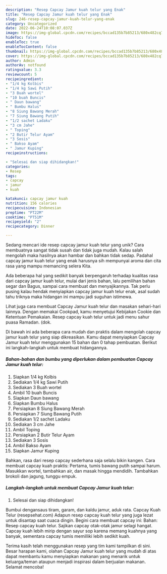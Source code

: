 ```yaml
---
description: "Resep Capcay Jamur kuah telur yang Enak"
title: "Resep Capcay Jamur kuah telur yang Enak"
slug: 246-resep-capcay-jamur-kuah-telur-yang-enak
category: Uncategorized
date: 2022-06-24T10:08:07.037Z
image: https://img-global.cpcdn.com/recipes/bccad135b7b85213/680x482cq70/capcay-jamur-kuah-telur-foto-resep-utama.jpg
hideToc: false
enableToc: true
enableTocContent: false
thumbnail: https://img-global.cpcdn.com/recipes/bccad135b7b85213/680x482cq70/capcay-jamur-kuah-telur-foto-resep-utama.jpg
cover: https://img-global.cpcdn.com/recipes/bccad135b7b85213/680x482cq70/capcay-jamur-kuah-telur-foto-resep-utama.jpg
author: Admin
authorAv: notfound
ratingvalue: 3.3
reviewcount: 5
recipeingredient:
- "1/4 kg Kolbis"
- "1/4 kg Sawi Putih"
- "3 Buah wortel"
- "10 buah Buncis"
- " Daun bawang"
- " Bumbu Halus"
- "8 Siung Bawang Merah"
- "7 Siung Bawang Putih"
- "1/2 sachet Ladaku"
- "3 cm Jahe"
- " Toping"
- "2 Butir Telur Ayam"
- "3 Sosis"
- " Bakso Ayam"
- " Jamur Kuping"
recipeinstructions:

- "Selesai dan siap dihidangkan!"
categories:
- Resep
tags:
- capcay
- jamur
- kuah

katakunci: capcay jamur kuah 
nutrition: 156 calories
recipecuisine: Indonesian
preptime: "PT22M"
cooktime: "PT51M"
recipeyield: "2"
recipecategory: Dinner

---
```





Sedang mencari ide resep capcay jamur kuah telur yang unik? Cara membuatnya sangat tidak susah dan tidak juga mudah. Kalau salah mengolah maka hasilnya akan hambar dan bahkan tidak sedap. Padahal capcay jamur kuah telur yang enak harusnya sih mempunyai aroma dan cita rasa yang mampu memancing selera Kita.





Ada beberapa hal yang sedikit banyak berpengaruh terhadap kualitas rasa dari capcay jamur kuah telur, mulai dari jenis bahan, lalu pemilihan bahan segar dan Bagus, sampai cara membuat dan menyajikannya. Tak perlu pusing kalau hendak menyiapkan capcay jamur kuah telur enak,      asal sudah tahu triknya maka hidangan ini mampu jadi suguhan istimewa.














Lihat juga cara membuat Capcay Jamur kuah telur dan masakan sehari-hari lainnya. Dengan memakai Cookpad, kamu menyetujui Kebijakan Cookie dan Ketentuan Pemakaian. Resep capcay kuah telur untuk jadi menu sahur puasa Ramadan. (dok.






Di bawah ini ada beberapa cara mudah dan praktis dalam mengolah capcay jamur kuah telur yang siap dikreasikan. Kamu dapat menyiapkan Capcay Jamur kuah telur menggunakan 15 bahan dan 0 tahap pembuatan. Berikut ini langkah-langkah untuk membuat hidangannya.

<!--inarticleads1-->

##### Bahan-bahan dan bumbu yang diperlukan dalam pembuatan Capcay Jamur kuah telur:

1. Siapkan 1/4 kg Kolbis
1. Sediakan 1/4 kg Sawi Putih
1. Sediakan 3 Buah wortel
1. Ambil 10 buah Buncis
1. Siapkan  Daun bawang
1. Siapkan  Bumbu Halus
1. Persiapkan 8 Siung Bawang Merah
1. Persiapkan 7 Siung Bawang Putih
1. Sediakan 1/2 sachet Ladaku
1. Sediakan 3 cm Jahe
1. Ambil  Toping
1. Persiapkan 2 Butir Telur Ayam
1. Sediakan 3 Sosis
1. Ambil  Bakso Ayam
1. Siapkan  Jamur Kuping


Bahkan, rasa dari resep capcay sederhana saja selalu bikin kangen. Cara membuat capcay kuah praktis: Pertama, tumis bawang putih sampai harum. Masukkan wortel, tambahkan air, dan masak hingga mendidih. Tambahkan brokoli dan jagung, tunggu empuk. 

<!--inarticleads2-->

##### Langkah-langkah untuk membuat Capcay Jamur kuah telur:


1. Selesai dan siap dihidangkan!

Bumbui dengansaus tiram, garam, dan kaldu jamur, aduk rata. Capcay Kuah Telur (resepsehat.com) Adapun resep capcay kuah telur yang juga lezat untuk disantap saat cuaca dingin. Begini cara membuat capcay ini: Bahan: Resep capcay kuah telur. Sajikan capcay otak-otak jamur selagi hangat. Capcay kuah lebih mirip dengan sayur sop karena memang kuahnya yang banyak, sementara capcay tumis memilliki lebih sedikit kuah. 

Terima kasih telah menggunakan resep yang tim kami tampilkan di sini. Besar harapan kami, olahan Capcay Jamur kuah telur yang mudah di atas dapat membantu kamu menyiapkan makanan yang menarik untuk keluarga/teman ataupun menjadi inspirasi dalam berjualan makanan. Selamat mencoba!
